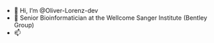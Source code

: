 - 👋 Hi, I’m @Oliver-Lorenz-dev
- 👀 Senior Bioinformatician at the Wellcome Sanger Institute (Bentley Group)
- 📫 

<!---
Oliver-Lorenz-dev/Oliver-Lorenz-dev is a ✨ special ✨ repository because its `README.md` (this file) appears on your GitHub profile.
You can click the Preview link to take a look at your changes.
--->
